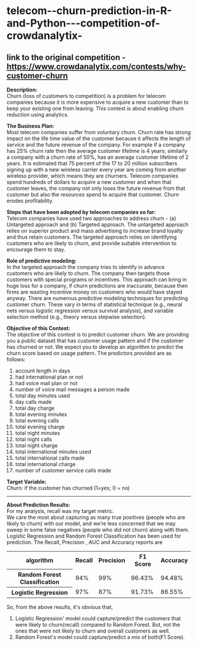 # telecom--churn-prediction-in-R-and-Python---competition-of-crowdanalytix-
<b>link to the original competition</b> - https://www.crowdanalytix.com/contests/why-customer-churn
----------------

<b>Description:</b>  
Churn (loss of customers to competition) is a problem for telecom companies because it is more expensive to acquire a new customer than to keep your existing one from leaving. This contest is about enabling churn reduction using analytics.

 

<b>The Business Plan:</b>  
Most telecom companies suffer from voluntary churn. Churn rate has strong impact on the life time value of the customer because it affects the length of service and the future revenue of the company. For example if a company has 25% churn rate then the average customer lifetime is 4 years; similarly a company with a churn rate of 50%, has an average customer lifetime of 2 years. It is estimated that 75 percent of the 17 to 20 million subscribers signing up with a new wireless carrier every year are coming from another wireless provider, which means they are churners. Telecom companies spend hundreds of dollars to acquire a new customer and when that customer leaves, the company not only loses the future revenue from that customer but also the resources spend to acquire that customer. Churn erodes profitability.

 

<b>Steps that have been adopted by telecom companies so far:</b>  
Telecom companies have used two approaches to address churn - (a) Untargeted approach and (b) Targeted approach. The untargeted approach relies on superior product and mass advertising to increase brand loyalty and thus retain customers. The targeted approach relies on identifying customers who are likely to churn, and  provide suitable intervention to encourage them to stay.

 

<b>Role of predictive modeling:</b>  
In the targeted approach the company tries to identify in advance customers who are likely to churn. The company then targets those customers with special programs or incentives. This approach can bring in huge loss for a company, if churn predictions are inaccurate, because then firms are wasting incentive money on customers who would have stayed anyway. There are numerous predictive modeling techniques for predicting customer churn. These vary in terms of statistical technique (e.g., neural nets versus logistic regression versus survival analysis), and variable selection method (e.g., theory versus stepwise selection).

 

<b>Objective of this Contest:</b>  
The objective of this contest is to predict customer churn. We are providing you a public dataset that has customer usage pattern and if the customer has churned or not. We expect you to develop an algorithm to predict the churn score based on usage pattern. The predictors provided are as follows:

<ol>
	<li>account length in days</li>
	<li>had international plan or not</li>
	<li>had voice mail plan or not</li>
	<li>number of voice mail messages a person made</li>
	<li>total day minutes used</li>
	<li>day calls made</li>
	<li>total day charge</li>
	<li>total evening minutes</li>
	<li>total evening calls</li>
	<li>total evening charge</li>
	<li>total night minutes</li>
	<li>total night calls</li>
	<li>total night charge</li>
	<li>total international minutes used</li>
	<li>total international calls made</li>
	<li>total international charge</li>
	<li>number of customer service calls made</li>
</ol>
 

<b>Target Variable:</b>  
Churn: if the customer has churned (1=yes; 0 = no)

----------------

<b>About Prediction Results:</b>  
For my analysis, recall was my target metric.  
We care the most about capturing as many true positives (people who are likely to churn) with our model, and we’re less concerned that we may sweep in some false negatives (people who did not churn) along with them.  
Logistic Regression and Random Forest Classification has been used for prediction.
The Recall, Precision , AUC and Accuracy reports are
<table style="width:100%">
  <tr>
	  <th>algorithm</th>
	  <th>Recall</th>
	  <th>Precision</th>
	  <th>F1 Score</th>
	  <th>Accuracy</th>
  </tr>
  <tr>
    	  <th>Random Forest Classification</th>
	  <td>94%</td>
	  <td>99%</td>
	  <td>96.43%</td>
	  <td>94.48%</td>
	  
  </tr>
  <tr>
	  <th>Logistic Regression</th>
	  <td>97%</td>
	  <td>87%</td>
	  <td>91.73%</td>
    	  <td>86.55%</td>
  </tr>
</table>
  
So, from the above results, it's obvious that,  
<ol>
	<li>Logistic Regression' model could capture/predict the customers that were likely to churn(recall) compared to Random Forest. But, not the ones that were not likely to churn and overall customers as well.</li>
	<li>Random Forest's model could capture/predict a mix of both(F1 Score).</li>
</ol>
